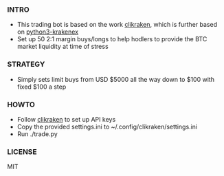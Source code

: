 
### INTRO
* This trading bot is based on the work [clikraken](https://github.com/zertrin/clikraken.git), 
  which is further based on [python3-krakenex](https://github.com/veox/python3-krakenex)
* Set up 50 2:1 margin buys/longs to help hodlers to provide the BTC market liquidity at time of stress

### STRATEGY
* Simply sets limit buys from USD $5000 all the way down to $100 with fixed $100 a step

### HOWTO
* Follow [clikraken](https://github.com/zertrin/clikraken.git) to set up API keys 
* Copy the provided settings.ini to ~/.config/clikraken/settings.ini 
* Run ./trade.py

### LICENSE
MIT
